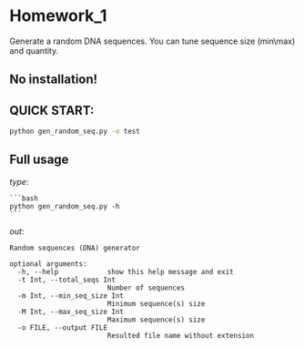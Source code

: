 # Homework_1
  Generate a random DNA sequences. You can tune sequence size (min\max) and quantity.

## No installation!

## QUICK START:
  ```bash
  python gen_random_seq.py -o test
  ```

## Full usage
  
  *type*:
  
    ```bash
    python gen_random_seq.py -h
    ```
  
  *out*:
  
    Random sequences (DNA) generator

    optional arguments:
      -h, --help            show this help message and exit
      -t Int, --total_seqs Int
                            Number of sequences
      -m Int, --min_seq_size Int
                            Minimum sequence(s) size
      -M Int, --max_seq_size Int
                            Maximum sequence(s) size
      -o FILE, --output FILE
                            Resulted file name without extension

